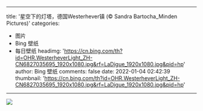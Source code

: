 
---
title: '星空下的灯塔，德国Westerhever镇 (© Sandra Bartocha_Minden Pictures)'
categories: 
 - 图片
 - Bing 壁纸
 - 每日壁纸
headimg: 'https://cn.bing.com/th?id=OHR.WesterheverLight_ZH-CN6827035695_1920x1080.jpg&rf=LaDigue_1920x1080.jpg&pid=hp'
author: Bing 壁纸
comments: false
date: 2022-01-04 02:42:39
thumbnail: 'https://cn.bing.com/th?id=OHR.WesterheverLight_ZH-CN6827035695_1920x1080.jpg&rf=LaDigue_1920x1080.jpg&pid=hp'
---

<div>   
<img src="https://cn.bing.com/th?id=OHR.WesterheverLight_ZH-CN6827035695_1920x1080.jpg&rf=LaDigue_1920x1080.jpg&pid=hp" referrerpolicy="no-referrer">  
</div>
            